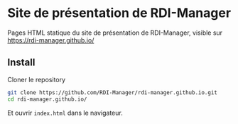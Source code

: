 # Site de présentation de RDI-Manager

Pages HTML statique du site de présentation de RDI-Manager,
visible sur https://rdi-manager.github.io/

## Install

Cloner le repository

``` bash
git clone https://github.com/RDI-Manager/rdi-manager.github.io.git
cd rdi-manager.github.io/
```

Et ouvrir `index.html` dans le navigateur.
